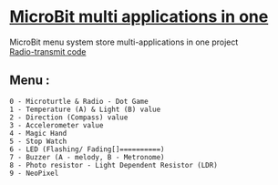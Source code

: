 # [MicroBit multi applications in one](https://makecode.microbit.org/_Xic0TjFM29Mp)
MicroBit menu system store multi-applications in one project  
[Radio-transmit code](https://makecode.microbit.org/_Rzpgc7KTv3U0)   

## Menu :   
    0 - Microturtle & Radio - Dot Game  
    1 - Temperature (A) & Light (B) value  
    2 - Direction (Compass) value  
    3 - Accelerometer value  
    4 - Magic Hand  
    5 - Stop Watch  
    6 - LED (Flashing/ Fading[]==========)
    7 - Buzzer (A - melody, B - Metronome)
    8 - Photo resistor - Light Dependent Resistor (LDR) 
    9 - NeoPixel
